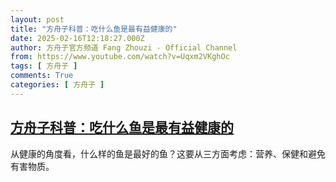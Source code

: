```yaml
---
layout: post
title: "方舟子科普：吃什么鱼是最有益健康的"
date: 2025-02-16T12:18:27.000Z
author: 方舟子官方频道 Fang Zhouzi - Official Channel
from: https://www.youtube.com/watch?v=Uqxm2VKghOc
tags: [ 方舟子 ]
comments: True
categories: [ 方舟子 ]
---
```

<!--1739708307000-->
[方舟子科普：吃什么鱼是最有益健康的](https://www.youtube.com/watch?v=Uqxm2VKghOc)
------

<div>
从健康的角度看，什么样的鱼是最好的鱼？这要从三方面考虑：营养、保健和避免有害物质。
</div>
